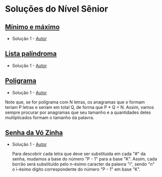 # Soluções do Nível Sênior

## [Mínimo e máximo](https://neps.academy/br/exercise/1728)
- Solução 1 - [Autor]() <Insira o link para o seu github nos parenteses>

<Se possivel insira uma breve explicacao da solucao>

## [Lista palíndroma](https://neps.academy/br/exercise/1725)
- Solução 1 - [Autor]() <Insira o link para o seu github nos parenteses>

<Se possivel insira uma breve explicacao da solucao>

## [Poligrama](https://neps.academy/br/exercise/1726)
- Solução 1 - [Autor](https://github.com/DanteAugusto) <Insira o link para o seu github nos parenteses>

Note que, se for poligrama com N letras, os anagramas que o formam teriam P letras e seriam em total Q, de forma que
P * Q = N. Assim, vamos sempre procurar por anagramas que seu tamanho e a quantidades deles multiplicados formam o
tamanho da palavra.

## [Senha da Vó Zinha](https://neps.academy/br/exercise/1727)
- Solução 1 - [Autor](https://github.com/RickFqt) <Insira o link para o seu github nos parenteses>

    Para descobrir cada letra que deve ser substituída em cada "#" da senha, mudamos a base do número "P - 1" para a base "K". Assim, cada borrão será substituído pelo n-ésimo caracter da palavra "i", sendo "n" o i-ésimo dígito correspondente do número "P - 1" em base "K".
